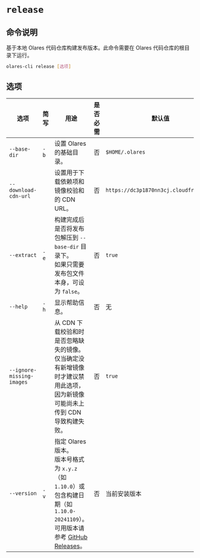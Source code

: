 # `release`

## 命令说明
基于本地 Olares 代码仓库构建发布版本。此命令需要在 Olares 代码仓库的根目录下运行。

```bash
olares-cli release [选项]
```

## 选项

| 选项                      | 简写   | 用途                                                                                                                                           | 是否必需 | 默认值                                 |
|-----------------------------|------|----------------------------------------------------------------------------------------------------------------------------------------------|----------|----------------------------------------|
| `--base-dir`                | `-b` | 设置 Olares 的基础目录。                                                                                                                               | 否       | `$HOME/.olares`                        |
| `--download-cdn-url`        |      | 设置用于下载依赖项和镜像校验和的 CDN URL。                                                                                                                     | 否       | `https://dc3p1870nn3cj.cloudfront.net` |
| `--extract`                 | `-e` | 构建完成后是否将发布包解压到 `--base-dir` 目录下。<br> 如果只需要发布包文件本身，可设为 `false`。                                                                     | 否       | `true`                                 |
| `--help`                    | `-h` | 显示帮助信息。                                                                                                                                         | 否       | 无                                     |
| `--ignore-missing-images` |      | 从 CDN 下载校验和时是否忽略缺失的镜像。<br> 仅当确定没有新增镜像时才建议禁用此选项，因为新镜像可能尚未上传到 CDN 导致构建失败。                                                            | 否       | `true`                                 |
| `--version`                 | `-v` | 指定 Olares 版本。<br>版本号格式为 `x.y.z`（如 `1.10.0`）或包含构建日期（如 `1.10.0-20241109`）。<br> 可用版本请参考 [GitHub Releases](https://github.com/beclab/Olares/releases)。 | 否       | 当前安装版本                               |